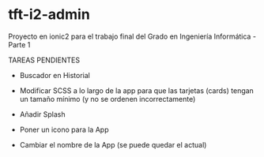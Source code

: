 # tft-i2-admin
Proyecto en ionic2 para el trabajo final del Grado en Ingeniería Informática - Parte 1

TAREAS PENDIENTES

- Buscador en Historial

- Modificar SCSS a lo largo de la app para que las tarjetas (cards) tengan un tamaño mínimo (y no se ordenen incorrectamente)

- Añadir Splash
- Poner un icono para la App
- Cambiar el nombre de la App (se puede quedar el actual)